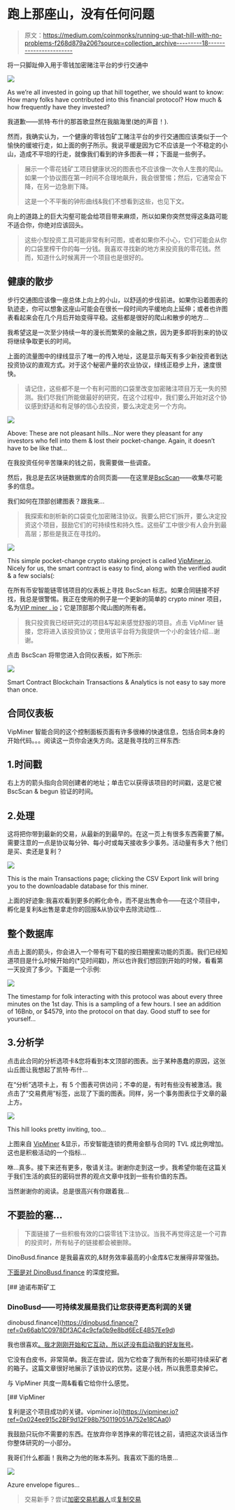 # 跑上那座山，没有任何问题

> 原文：<https://medium.com/coinmonks/running-up-that-hill-with-no-problems-f268d879a206?source=collection_archive---------18----------------------->

将一只脚趾伸入用于零钱加密赌注平台的步行交通中

![](img/00081a4381efafcf5089acc43282934a.png)

As we’re all invested in going up that hill together, we should want to know: How many folks have contributed into this financial protocol? How much & how frequently have they invested?

我道歉——凯特·布什的那首歌显然在我脑海里(她的声音！).

然而，我确实认为，一个健康的零钱包矿工赌注平台的步行交通图应该类似于一个愉快的缓坡行走，如上面的例子所示。我说平缓是因为它不应该是一个不稳定的小山，造成不平坦的行走，就像我们看到的许多图表一样；下面是一些例子。

> 展示一个零花钱矿工项目健康状况的图表也不应该像一次令人生畏的爬山。如果一个协议图在第一时间不合理地飙升，我会很警惕；然后，它通常会下降，在另一边急剧下降。
> 
> 这是一个不平衡的钟形曲线&我们不想看到这些，也见下文。

向上的道路上的巨大沟壑可能会给项目带来麻烦，所以如果你突然觉得这条路可能不适合你，你绝对应该回头。

> 这些小型投资工具可能非常有利可图，或者如果你不小心，它们可能会从你的口袋里榨干你的每一分钱。我喜欢寻找新的地方来投资我的零花钱。然而，知道什么时候离开一个项目也是很好的。

## 健康的散步

步行交通图应该像一座总体上向上的小山，以舒适的步伐前进。如果你沿着图表的轨迹走，你可以想象这座山可能会在很长一段时间内平缓地向上延伸；或者也许图表看起来会在几个月后开始变得平稳。这些都是很好的爬山和散步的地方…

我希望这是一次至少持续一年的漫长而繁荣的金融之旅，因为更多即将到来的协议将继续争取更长的时间。

上面的流量图中的绿线显示了唯一的传入地址，这是显示每天有多少新投资者到达投资协议的直观方式。对于这个秘密产量的农业协议，绿线正稳步上升，速度很快。

> 请记住，这些都不是一个有利可图的口袋里改变加密赌注项目万无一失的预测。我们尽我们所能做最好的研究，在这个过程中，我们要么开始对这个协议感到舒适和有足够的信心去投资，要么决定走另一个方向。

![](img/02f1745f24e1684bc0e97912d034428b.png)

Above: These are not pleasant hills…Nor were they pleasant for any investors who fell into them & lost their pocket-change. Again, it doesn’t have to be like that…

在我投资任何辛苦赚来的钱之前，我需要做一些调查。

然后，我总是去区块链数据库的合同页面——在这里是[BscScan](https://bscscan.com/address/0x3004A3A38bcf603D5E3565beD6734D4f9e864c0F#code)——收集尽可能多的信息。

我们如何在顶部创建图表？跟我来…

> 我探索和剖析新的口袋变化加密赌注协议。我要么把它们拆开，要么决定投资这个项目，鼓励它们的可持续性和持久性。这些矿工中很少有人会升到最高层；那些是我正在寻找的。

![](img/10bea17e42136a03ec7895695f46196f.png)

This simple pocket-change crypto staking project is called [VipMiner.io](https://vipminer.io?ref=0x024ee915c2BF9d12F98b750119051A752e18CAa0). Nicely for us, the smart contract is easy to find, along with the verified audit & a few socials(:

在所有币安智能链零钱项目的仪表板上寻找 BscScan 标志。如果合同链接不好找，我总是很警惕。我正在使用的例子是一个更新的简单的 crypto miner 项目，名为[VIP miner . io](https://vipminer.io?ref=0x024ee915c2BF9d12F98b750119051A752e18CAa0)；它是顶部那个爬山图的所有者。

> 我只投资我已经研究过的项目&写起来感觉舒服的项目。点击 VipMiner 链接，您将进入该投资协议；使用该平台将为我提供一个小的金钱介绍…谢谢。

点击 BscScan 将带您进入合同仪表板，如下所示:

![](img/8d0cdd45fef567580895cda0c4e8986e.png)

Smart Contract Blockchain Transactions & Analytics is not easy to say more than once.

## 合同仪表板

VipMiner 智能合同的这个控制面板页面有许多很棒的快速信息，包括合同本身的开始代码。。。阅读这一页你会迷失方向。这是我寻找的三样东西:

## 1.时间戳

右上方的箭头指向合同创建者的地址；单击它以获得该项目的时间戳，这是它被 BscScan & begun 验证的时间。

## 2.处理

这将把你带到最新的交易，从最新的到最早的。在这一页上有很多东西需要了解。需要注意的一点是协议每分钟、每小时或每天接收多少事务。活动量有多大？他们是买、卖还是复利？

![](img/c2ae786286623a58d0ccf4a233b8e130.png)

This is the main Transactions page; clicking the CSV Export link will bring you to the downloadable database for this miner.

上面的好迹象:我喜欢看到更多的孵化命令，而不是出售命令——在这个项目中，孵化是复利&出售是拿走你的回报&从协议中去除流动性…

## 整个数据库

点击上面的箭头，你会进入一个带有可下载的按日期搜索功能的页面。我们已经知道项目是什么时候开始的(*见时间戳)，所以也许我们想回到开始的时候，看看第一天投资了多少。下面是一个示例:

![](img/dde670ecce9fbf084de8a387ee752c7b.png)

The timestamp for folk interacting with this protocol was about every three minutes on the 1st day. This is a sampling of a few hours. I see an addition of 16Bnb, or $4579, into the protocol on that day. Good stuff to see for yourself…

## 3.分析学

点击此合同的分析选项卡&您将看到本文顶部的图表。出于某种愚蠢的原因，这张山丘图让我想起了凯特·布什…

在“分析”选项卡上，有 5 个图表可供访问；不幸的是，有时有些没有被激活。我点击了“交易费用”标签，出现了下面的图表。同样，另一个事务图表位于文章的最上方。

![](img/76a40e4987070b1a51c0a7034db35438.png)

This hill looks pretty inviting, too…

上图来自 [VipMiner](https://vipminer.io?ref=0x024ee915c2BF9d12F98b750119051A752e18CAa0) &显示，币安智能连锁的费用金额与合同的 TVL 成比例增加。这也是积极活动的一个指标…

咻…真多。接下来还有更多，敬请关注。谢谢你走到这一步。我希望你能在这篇关于我们生活的疯狂的密码世界的观点文章中找到一些有价值的东西。

当然谢谢你的阅读。总是很高兴有你跟着我…

## 不要脸的塞…

> 下面链接了一些积极有效的口袋零钱下注协议。当我不再觉得这是一个可靠的投资时，所有帖子的链接都会被删除。

DinoBusd.finance 是我最喜欢的,&财务效率最高的小金库&它发展得非常强劲。

[下面是对 DinoBusd.finance](/coinmonks/one-month-in-with-the-dinobusd-roi-pocket-change-crypto-miner-f54d20ee630f) 的深度挖掘。

 [## 迪诺布斯矿工

### DinoBusd——可持续发展是我们让您获得更高利润的关键

dinobusd.finance](https://dinobusd.finance/?ref=0x66ab1C0978Df3AC4c9cfa0b9e8bd6EcE4B57Ee9d) 

我也很喜欢[。我才刚刚开始和它互动，所以还没有启动](https://vipminer.io?ref=0x024ee915c2BF9d12F98b750119051A752e18CAa0)[我的好友账号](/@jebalucas/i-usually-play-by-the-rules-however-fdaf77d191b2)。

它没有白皮书，非常简单。我正在尝试，因为它检查了我所有的长期可持续采矿者的箱子。这篇文章很好地展示了该协议的优势。这是小钱，所以我愿意卖掉它。

与 VipMiner 共度一周&看看它给你什么感觉。

 [## VipMiner

复利是这个项目成功的关键。vipminer.io](https://vipminer.io?ref=0x024ee915c2BF9d12F98b750119051A752e18CAa0) 

我鼓励只玩你不需要的东西。在放弃你辛苦挣来的零花钱之前，请把这次谈话当作你整体研究的一小部分。

我哥们什么都画！我称之为他的账本系列。我喜欢下面的场景…

![](img/d44b3cf5f70878a9fb9f95bce81c2d84.png)

Azure envelope figures…

> 交易新手？尝试[加密交易机器人](/coinmonks/crypto-trading-bot-c2ffce8acb2a)或[复制交易](/coinmonks/top-10-crypto-copy-trading-platforms-for-beginners-d0c37c7d698c)